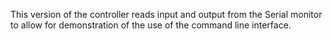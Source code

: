 This version of the controller reads input and output from the Serial monitor to allow for demonstration of the use of the command line interface. 